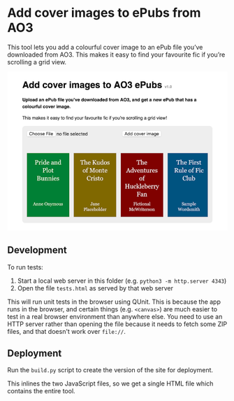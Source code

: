 # Add cover images to ePubs from AO3

This tool lets you add a colourful cover image to an ePub file you’ve downloaded from AO3.
This makes it easy to find your favourite fic if you’re scrolling a grid view.

<img src="screenshot.png">

## Development

To run tests:

1.  Start a local web server in this folder (e.g. `python3 -m http.server 4343`)
2.  Open the file `tests.html` as served by that web server

This will run unit tests in the browser using QUnit.
This is because the app runs in the browser, and certain things (e.g. `<canvas>`) are much easier to test in a real browser environment than anywhere else.
You need to use an HTTP server rather than opening the file because it needs to fetch some ZIP files, and that doesn't work over `file://`.

## Deployment

Run the `build.py` script to create the version of the site for deployment.

This inlines the two JavaScript files, so we get a single HTML file which contains the entire tool.
